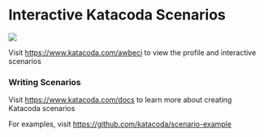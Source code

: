 # Interactive Katacoda Scenarios

[![](http://shields.katacoda.com/katacoda/awbeci/count.svg)](https://www.katacoda.com/awbeci "Get your profile on Katacoda.com")

Visit https://www.katacoda.com/awbeci to view the profile and interactive scenarios

### Writing Scenarios
Visit https://www.katacoda.com/docs to learn more about creating Katacoda scenarios

For examples, visit https://github.com/katacoda/scenario-example
